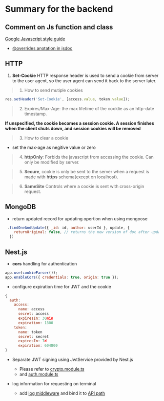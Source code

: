 # Summary for the backend

## Comment on Js function and class

[Google Javascript style guide](https://google.github.io/styleguide/jsguide.html#jsdoc-method-and-function-comments)

- [@overrides anotation in jsdoc](https://jsdoc.app/tags-override.html)

## HTTP

1.  **Set-Cookie** HTTP response header is used to send a cookie from server to the user agent, so the user agent can send it back to the server later.

> 1. How to send mutiple cookies

```js
res.setHeader('Set-Cookie', [access.value, token.value]);
```

> 2.  Expires/Max-Age: the max lifetime of the cooklie as an http-date timestamp. <br/>

**If unspecified, the cookie becomes a session cookie. A session finishes when the client shuts down, and session cookies will be removed**

> 3.  How to clear a cookie

- set the max-age as negitive value or zero

> 4.  **httpOnly**: Forbids the javascript from accessing the cookie. Can only be modified by server.

> 5. **Secure**, cookie is only be sent to the server when a request is made with **https** schema(except on localhost).

> 6. **SameSite** Controls where a cookie is sent with cross-origin request.

## MongoDB

- return updated record for updating opertion when using mongoose

```js
 .findOneAndUpdate({ _id: id, author: userId }, update, {
    returnOriginal: false, // returns the new version of doc after updating
  })
```

## Nest.js

- **cors** handling for authentication

```js
app.use(cookieParser());
app.enableCors({ credentials: true, origin: true });
```

- configure expiration time for JWT and the cookie

```js
{
  auth:
    access:
      name: access
      secret: access
      expiresIn: 30min
      expiration: 1800
    token:
      name: token
      secret: secret
      expiresIn: 7d
      expiration: 604800
}

```

- Separate JWT signing using JwtService provided by Nest.js

  - Please refer to [crypto.module.ts](src/common/auth/crypto/crypto.module.ts)
  - and [auth.module.ts](src/common/auth/auth.module.ts)

- log information for requesting on terminal
  - add [log middleware](src/common/log.middleware.ts) and bind it to [API path](src/api/api.module.ts)
